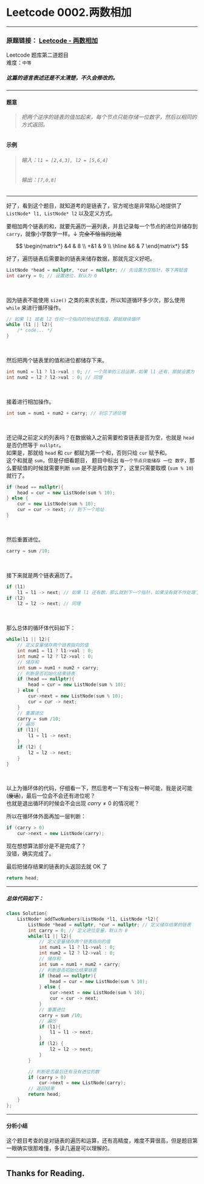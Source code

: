 # Leetcode 0002.两数相加

---
### 原题链接： [Leetcode - 两数相加](https://leetcode.cn/problems/add-two-numbers/)  

Leetcode 题库第二道题目  
难度：`中等`


##### 这篇的语言表述还是不太清楚，不久会修改的。
---

#### 题意

> ###### 把两个逆序的链表的值加起来，每个节点只能存储一位数字，然后以相同的方式返回。  

#### 示例

> ###### 输入：`l1 = [2,4,3], l2 = [5,6,4]`  
> ###### 输出：`[7,0,8]`  

---

好了，看到这个题目，就知道考的是链表了，官方呢也是非常贴心地提供了 `ListNode* l1, ListNode* l2` 以及定义方式。

要相加两个链表的和，就要先遍历一遍列表，并且记录每一个节点的进位并储存到 `carry`，就像小学数学一样。$\downarrow$ ~~完全不恰当的比喻~~

$$
\begin{matrix*}
    &4 & 8 \\
    +&1 & 9 \\ \hline
    &6 & 7
\end{matrix*}
$$

好了，遍历链表后需要新的链表来储存数据，那就先定义好吧。

```cpp
ListNode *head = nullptr, *cur = nullptr; // 先设置为空指针，等下再赋值
int carry = 0; // 设置进位，默认为 0
```

<br>

因为链表不能使用 `size()` 之类的来求长度，所以知道循环多少次，那么使用 `while` 来进行循环操作。

```cpp
// 如果 l1 或者 l2 任何一个指向的地址还有值，那就继续循环
while (l1 || l2){
    /* code... */
}
```

<br>

然后把两个链表里的值和进位都储存下来。
```cpp
int num1 = l1 ? l1->val : 0; // 一个简单的三目运算，如果 l1 还有，那就设置为 l1->val，没有就设置为 0
int num2 = l2 ? l2->val : 0; // 同理
```

<br>

接着进行相加操作。

```cpp
int sum = num1 + num2 + carry; // 别忘了进位哦
```

<br>

还记得之前定义的列表吗？在数据输入之前需要检查链表是否为空，也就是 `head` 是否仍然等于 `nullptr`。  
如果是，那就给 `head` 和 `cur` 都赋为第一个和，否则只给 `cur` 赋予和。  
这个和就是 `sum`，但是仔细看题目， 题目中标出 `每一个节点只能储存 一位 数字`，那么要赋值的时候就需要判断 `sum` 是不是两位数字了，这里只需要取模 $($`sum % 10`$)$ 就行了。

```cpp
if (head == nullptr){
    head = cur = new ListNode(sum % 10);
} else {
    cur = new ListNode(sum % 10);
    cur = cur -> next; // 到下一个地址
}
```

<br>

然后重置进位。

```cpp
carry = sum /10;
```

<br>

接下来就是两个链表遍历了。
```cpp
if (l1)
    l1 = l1 -> next; // 如果 l1 还有数，那么就到下一个指针，如果没有就不作处理了
if (l2)
    l2 = l2 -> next; // 同理
```

<br>

那么总体的循环体代码如下：
```cpp
while(l1 || l2){
    // 定义变量储存两个链表指向的值
    int num1 = l1 ? l1->val : 0;
    int num2 = l2 ? l2->val : 0;
    // 储存和
    int sum = num1 + num2 + carry;
    // 判断是否初始化结果链表
    if (head == nullptr){
        head = cur = new ListNode(sum % 10);
    } else {
        cur->next = new ListNode(sum % 10);
        cur = cur -> next;
    }
    // 重置进位
    carry = sum /10;
    // 遍历
    if (l1){
        l1 = l1 -> next;
    }
    if (l2) {
        l2 = l2 -> next;
    }
}
```

<br>

以上为循环体的代码，仔细看一下，然后思考一下有没有一种可能，我是说可能$($~~废话~~$)$，最后一位会不会还有进位呢？  
也就是退出循环的时候会不会出现 $carry \not ={0}$ 的情况呢？

所以在循环体外面再加一层判断：
```cpp
if (carry > 0)
    cur->next = new ListNode(carry);
```

现在想想算法部分是不是完成了？  
没错，确实完成了。

最后把储存结果的链表的头返回去就 OK 了
```cpp
return head;
```

---

##### 总体代码如下：
```cpp
class Solution{
    ListNode* addTwoNumbers(ListNode *l1, ListNode *l2){
        ListNode *head = nullptr, *cur = nullptr; // 定义储存结果的链表
        int carry = 0; // 定义进位变量，默认为 0
        while(l1 || l2){
            // 定义变量储存两个链表指向的值
            int num1 = l1 ? l1->val : 0;
            int num2 = l2 ? l2->val : 0;
            // 储存和
            int sum = num1 + num2 + carry;
            // 判断是否初始化结果链表
            if (head == nullptr){
                head = cur = new ListNode(sum % 10);
            } else {
                cur->next = new ListNode(sum % 10);
                cur = cur -> next;
            }
            // 重置进位
            carry = sum /10;
            // 遍历
            if (l1){
                l1 = l1 -> next;
            }
            if (l2) {
                l2 = l2 -> next;
            }
        }

        // 判断是否最后还有没有进位的数
        if (carry > 0)
            cur->next = new ListNode(carry);
        // 返回结果
        return head;
    }
};
```

---

#### 分析小结

这个题目考查的是对链表的遍历和运算，还有高精度，难度不算很高，但是题目第一眼确实很那难懂，多读几遍是可以理解的。

---

## Thanks for Reading.